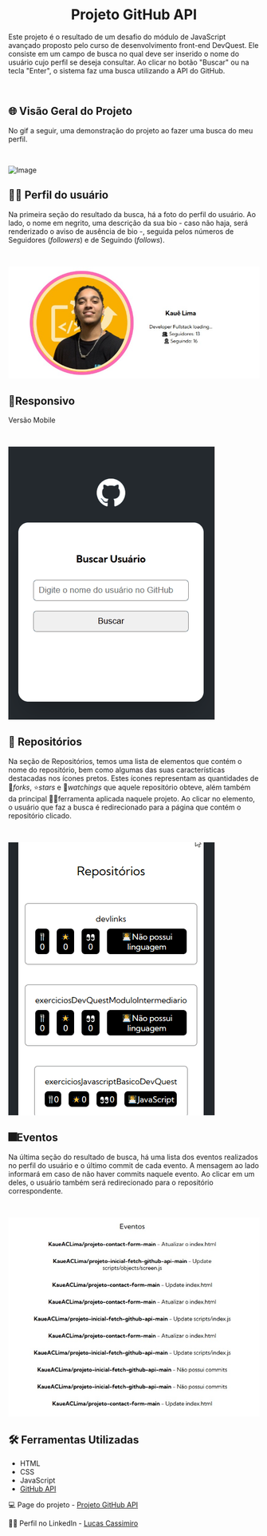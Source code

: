 <h1 align="center"><strong>Projeto GitHub API</strong></h1>
<p>Este projeto é o resultado de um desafio do módulo de JavaScript avançado proposto pelo curso de desenvolvimento front-end DevQuest. Ele consiste em um campo de busca no qual deve ser inserido o nome do usuário cujo perfil se deseja consultar. Ao clicar no botão "Buscar" ou na tecla "Enter", o sistema faz uma busca utilizando a API do GitHub.</p>
<br>

<h2>🌐 Visão Geral do Projeto</h2>
<p>No gif a seguir, uma demonstração do projeto ao fazer uma busca do meu perfil.</p>
<br>

![Image](https://github.com/user-attachments/assets/d68ab13f-eeb5-47d0-a59d-0eda2454b161)

<h2>🧑‍💻 Perfil do usuário</h2>
<p>Na primeira seção do resultado da busca, há a foto do perfil do usuário. Ao lado, o nome em negrito, uma descrição da sua bio - caso não haja, será renderizado o aviso de ausência de bio -, seguida pelos números de Seguidores (<i>followers</i>) e de Seguindo (<i>follows</i>).</p>
<br>

![Perfil do Usuário](./src/assets/perfil.jpg)

<h2>📱Responsivo</h2>
<p>Versão Mobile</p>
<br>

![Responsivo](./src/assets/responsivo.gif)

<h2>📄 Repositórios</h2>
<p>Na seção de Repositórios, temos uma lista de elementos que contém o nome do repositório, bem como algumas das suas características destacadas nos ícones pretos. Estes ícones representam as quantidades de 🍴<i>forks</i>, ⭐<i>stars</i> e 👀<i>watchings</i> que aquele repositório obteve, além também da principal 🧑‍💻ferramenta aplicada naquele projeto. Ao clicar no elemento, o usuário que faz a busca é redirecionado para a página que contém o repositório clicado.</p>
<br>

![Repositórios](./src/assets/repositorios.gif)

<h2>🎆Eventos</h2>
<p>Na última seção do resultado de busca, há uma lista dos eventos realizados no perfil do usuário e o último commit de cada evento. A mensagem ao lado informará em caso de não haver commits naquele evento. Ao clicar em um deles, o usuário também será redirecionado para o repositório correspondente.</p>
<br>

![Eventos](./src/assets/eventos.jpg)

<h2>🛠️ Ferramentas Utilizadas</h2>

- HTML
- CSS
- JavaScript
- [GitHub API](https://docs.github.com/pt/rest?apiVersion=2022-11-28)

💻 Page do projeto -  [Projeto GitHub API](https://kaueaclima.github.io/projeto-inicial-fetch-github-api-main/)

🙋‍♂️ Perfil no LinkedIn - [Lucas Cassimiro](https://www.linkedin.com/in/kau%C3%AA-lima-234515182/)
